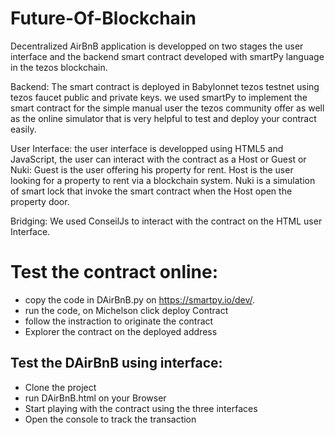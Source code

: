 # Future-Of-Blockchain

Decentralized AirBnB application is developped on two stages the user interface and the backend smart contract developed with smartPy language in the tezos blockchain.

Backend: The smart contract is deployed in Babylonnet tezos testnet using tezos faucet public and private keys. we used smartPy to implement the smart contract for the simple manual user the tezos community offer as well as the online simulator that is very helpful to test and deploy your contract easily.

User Interface: the user interface is developped using HTML5 and JavaScript, the user can interact with the contract as a Host or Guest or Nuki: Guest is the user offering his property for rent. Host is the user looking for a property to rent via a blockchain system. Nuki is a simulation of smart lock that invoke the smart contract when the Host open the property door.

Bridging: We used ConseilJs to interact with the contract on the HTML user Interface.

# Test the contract online:
- copy the code in DAirBnB.py on https://smartpy.io/dev/.
- run the code, on Michelson click deploy Contract
- follow the instraction to originate the contract
- Explorer the contract on the deployed address


## Test the DAirBnB using interface:
- Clone the project
- run DAirBnB.html on your Browser
- Start playing with the contract using the three interfaces
- Open the console to track the transaction
